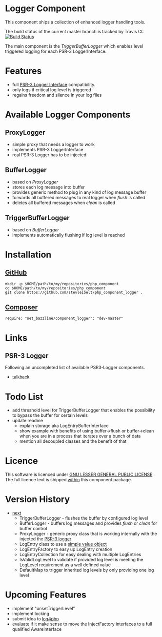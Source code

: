 # Logger Component

This component ships a collection of enhanced logger handling tools.

The build status of the current master branch is tracked by Travis CI:
[![Build Status](https://travis-ci.org/stevleibelt/php_component_logger.png?branch=master)](http://travis-ci.org/stevleibelt/php_component_logger)

The main component is the *TriggerBufferLogger* which enables level triggered logging for each PSR-3 LoggerInterface.

# Features

* full [PSR-3 Logger Interface](https://github.com/php-fig/fig-standards/blob/master/accepted/PSR-3-logger-interface.md) compatibility.
* only logs if critical log level is triggered
* regains freedom and silence in your log files

# Available Logger Components

## ProxyLogger

* simple proxy that needs a logger to work
* implements PSR-3 LoggerInterface
* real PSR-3 Logger has to be injected

## BufferLogger

* based on *ProxyLogger*
* stores each log message into buffer
* provides generic method to plug in any kind of log message buffer
* forwards all buffered messages to real logger when *flush* is called
* deletes all buffered messages when *clean* is called

## TriggerBufferLogger

* based on *BufferLogger*
* implements automatically flushing if log level is reached

# Installation

## [GitHub](https://github.com/stevleibelt/php_component_logger)

    mkdir -p $HOME/path/to/my/repositories/php_component
    cd $HOME/path/to/my/repositories/php_component
    git clone https://github.com/stevleibelt/php_component_logger .

## [Composer](https://packagist.org/packages/net_bazzline/component_logger)

    require: "net_bazzline/component_logger": "dev-master"

# Links

## PSR-3 Logger

Following an uncompleted list of available PSR3-Logger components.

* [talkback](https://github.com/chrisnoden/talkback)

# Todo List

* add threshold level for TriggerBufferLogger that enables the possibility to bypass the buffer for certain levels
* update readme
    * explain storage aka LogEntryBufferInterface
    * show example with benefits of using buffer->flush or buffer->clean when you are in a process that iterates over a bunch of data
    * mention all decoupled classes and the benefit of that

# Licence

This software is licenced under [GNU LESSER GENERAL PUBLIC LICENSE](https://www.gnu.org/copyleft/lesser.html). The full licence text is shipped [within](https://github.com/stevleibelt/php_component_logger/blob/master/LICENSE) this component package.

# Version History

* [next](https://github.com/stevleibelt/php_component_logger)
    * TriggerBufferLogger - flushes the buffer by configured log level
    * BufferLogger - buffers log messages and provides *flush* or *clean* for buffer control
    * ProxyLogger - generic proxy class that is working internally with the injected the [PSR-3 logger](https://github.com/php-fig/log)
    * LogEntry class to use a [simple value object](http://en.wikipedia.org/wiki/Data_Transfer_Object)
    * LogEntryFactory to easy up LogEntry creation
    * LogEntryCollection for easy dealing with multiple LogEntries
    * IsValidLogLevel to validate if provided log level is meeting the LogLevel requirement as a well defined value
    * DefaultMap to trigger inherited log levels by only providing one log level

# Upcoming Features

* implement "unsetTriggerLevel"
* implement locking
* submit idea to [log4php](https://logging.apache.org/log4php/)
* evaluate if it make sense to move the InjectFactory interfaces to a full qualified AwareInterface
